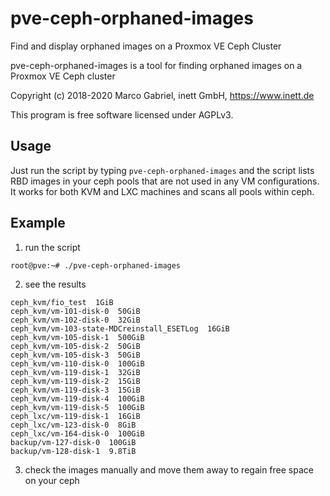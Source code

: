 # pve-ceph-orphaned-images
Find and display orphaned images on a Proxmox VE Ceph Cluster

pve-ceph-orphaned-images is a tool for finding orphaned images on a Proxmox VE Ceph cluster

Copyright (c) 2018-2020 Marco Gabriel, inett GmbH, https://www.inett.de

This program is free software licensed under AGPLv3.

## Usage

Just run the script by typing `pve-ceph-orphaned-images` and the script lists RBD images in your ceph pools that are not used in any VM configurations. It works for both KVM and LXC machines and scans all pools within ceph.

## Example

1. run the script
```
root@pve:~# ./pve-ceph-orphaned-images
```

2. see the results
```
ceph_kvm/fio_test  1GiB
ceph_kvm/vm-101-disk-0  50GiB
ceph_kvm/vm-102-disk-0  32GiB
ceph_kvm/vm-103-state-MDCreinstall_ESETLog  16GiB
ceph_kvm/vm-105-disk-1  500GiB
ceph_kvm/vm-105-disk-2  50GiB
ceph_kvm/vm-105-disk-3  50GiB
ceph_kvm/vm-110-disk-0  100GiB
ceph_kvm/vm-119-disk-1  32GiB
ceph_kvm/vm-119-disk-2  15GiB
ceph_kvm/vm-119-disk-3  15GiB
ceph_kvm/vm-119-disk-4  100GiB
ceph_kvm/vm-119-disk-5  100GiB
ceph_lxc/vm-119-disk-1  16GiB
ceph_lxc/vm-123-disk-0  8GiB
ceph_lxc/vm-164-disk-0  100GiB
backup/vm-127-disk-0  100GiB
backup/vm-128-disk-1  9.8TiB
```

3. check the images manually and move them away to regain free space on your ceph

